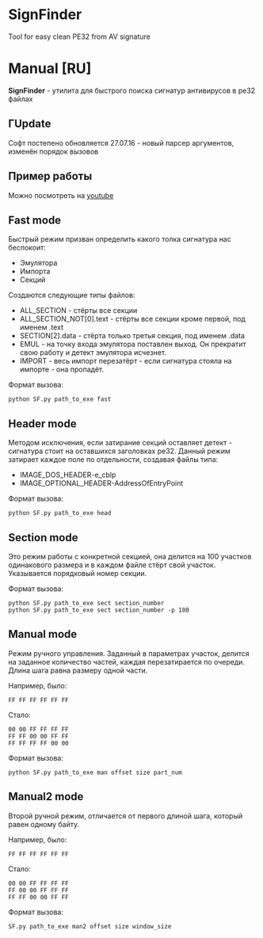 # SignFinder
Tool for easy clean PE32 from AV signature 
 
# Manual [RU]
**SignFinder** - утилита для быстрого поиска сигнатур антивирусов в pe32 файлах

## ГUpdate
Софт постепено обновляется
27.07.16 - новый парсер аргументов, изменён порядок вызовов

## Пример работы
Можно посмотреть на [youtube](https://www.youtube.com/watch?v=5I6HMdZfoE8)

## Fast mode
Быстрый режим призван определить какого толка сигнатура нас беспокоит:
* Эмулятора
* Импорта
* Секций

Создаются следующие типы файлов:
* ALL_SECTION - стёрты все секции
* ALL_SECTION_NOT[0].text - стёрты все секции кроме первой, под именем .text
* SECTION[2].data - стёрта только третья секция, под именем .data
* EMUL - на точку входа эмулятора поставлен выход. Он прекратит свою работу и детект эмулятора исчезнет.
* IMPORT - весь импорт перезатёрт - если сигнатура стояла на импорте - она пропадёт.

Формат вызова:

	python SF.py path_to_exe fast

## Header mode
Методом исключения, если затирание секций оставляет детект - сигнатура стоит на оставшихся заголовках pe32. Данный режим затирает каждое поле по отдельности, создавая файлы типа:

* IMAGE_DOS_HEADER-e_cblp
* IMAGE_OPTIONAL_HEADER-AddressOfEntryPoint

Формат вызова:

	python SF.py path_to_exe head

## Section mode
Это режим работы с конкретной секцией, она делится на 100 участков одинакового размера и в каждом файле стёрт свой участок. Указывается порядковый номер секции.

Формат вызова:

	python SF.py path_to_exe sect section_number
	python SF.py path_to_exe sect section_number -p 100

## Manual mode
Режим ручного управления. Заданный в параметрах участок, делится на заданное количество частей, каждая перезатирается по очереди. Длина шага равна размеру одной части.

Например, было:

	FF FF FF FF FF FF 
Стало:

	00 00 FF FF FF FF 	
	FF FF 00 00 FF FF 	
	FF FF FF FF 00 00
	
Формат вызова:

	python SF.py path_to_exe man offset size part_num

## Manual2 mode
Второй ручной режим, отличается от первого длиной шага, который равен одному байту.

Например, было:

	FF FF FF FF FF FF 
Стало:

	00 00 FF FF FF FF 
	FF 00 00 FF FF FF 
	FF FF 00 00 FF FF 

Формат вызова:

	SF.py path_to_exe man2 offset size window_size

